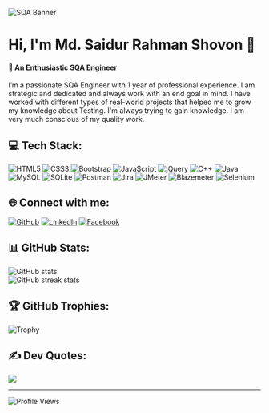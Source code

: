 ![SQA Banner](https://images.ctfassets.net/3viuren4us1n/1zxVCESytLAHknNkWamDVE/163c7af412ce4d78f7e0d9aa5dad9edb/qa-hero.jpg)

# Hi, I'm Md. Saidur Rahman Shovon 👋
#### 💫 An Enthusiastic SQA Engineer

<p>I’m a passionate SQA Engineer with 1 year of professional experience. I am strategic and dedicated and always work with an end goal in mind. I have worked with different types of real-world projects that helped me to grow my knowledge about Testing. I'm always trying to gain knowledge. I am very much conscious of my quality work.</p>


## 💻 Tech Stack:

![HTML5](https://img.shields.io/badge/html5-%23E34F26.svg?style=for-the-badge&logo=html5&logoColor=white) ![CSS3](https://img.shields.io/badge/css3-%231572B6.svg?style=for-the-badge&logo=css3&logoColor=white) ![Bootstrap](https://img.shields.io/badge/bootstrap-%23563D7C.svg?style=for-the-badge&logo=bootstrap&logoColor=white) ![JavaScript](https://img.shields.io/badge/javascript-%23323330.svg?style=for-the-badge&logo=javascript&logoColor=%23F7DF1E) ![jQuery](https://img.shields.io/badge/jquery-%230769AD.svg?style=for-the-badge&logo=jquery&logoColor=white) ![C++](https://img.shields.io/badge/c++-%2300599C.svg?style=for-the-badge&logo=c%2B%2B&logoColor=white) ![Java](https://img.shields.io/badge/java-%23ED8B00.svg?style=for-the-badge&logo=Java&logoColor=white) ![MySQL](https://img.shields.io/badge/mysql-4479A1?style=for-the-badge&logo=mysql&logoColor=white) ![SQLite](https://img.shields.io/badge/sqlite-%2307405e.svg?style=for-the-badge&logo=sqlite&logoColor=white) ![Postman](https://img.shields.io/badge/Postman-FF6C37?style=for-the-badge&logo=postman&logoColor=white) ![Jira](https://img.shields.io/badge/jira-2481F6?style=for-the-badge&logo=jira&logoColor=white) ![JMeter](https://img.shields.io/badge/JMeter-D22128?style=for-the-badge&logo=ApacheJMeter&logoColor=white) ![Blazemeter](https://img.shields.io/badge/Blazemeter-CA2133?style=for-the-badge&logo=Blazemeter&logoColor=white) ![Selenium](https://img.shields.io/badge/Selenium-43B02A?style=for-the-badge&logo=Selenium&logoColor=white)


## 🌐 Connect with me:

[![GitHub](https://img.shields.io/badge/GitHub-181717?logo=GitHub&logoColor=white)](https://github.com/msrsshovon) [![LinkedIn](https://img.shields.io/badge/LinkedIn-%230077B5.svg?logo=linkedin&logoColor=white)](https://linkedin.com/in/msrsshovon) [![Facebook](https://img.shields.io/badge/Facebook-%231877F2.svg?logo=Facebook&logoColor=white)](https://facebook.com/saidurrshovon.0)    


## 📊 GitHub Stats:

![GitHub stats](https://github-readme-stats.vercel.app/api?username=msrsshovon&theme=dracula&hide_border=false&show_icons=true)<br/>
![GitHub streak stats](https://github-readme-streak-stats.herokuapp.com/?user=msrsshovon&theme=dracula&hide_border=false)


## 🏆 GitHub Trophies:

![Trophy](https://github-profile-trophy.vercel.app/?username=msrsshovon&theme=chalk&no-frame=false&no-bg=true&margin-w=4)


## ✍️ Dev Quotes:

![](https://quotes-github-readme.vercel.app/api?type=horizontal&theme=light)


---
![Profile Views](https://gpvc.arturio.dev/msrsshovon) 
